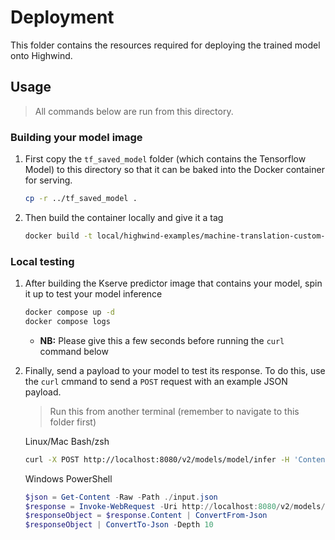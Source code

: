 # Deployment

This folder contains the resources required for deploying the trained model onto Highwind.

## Usage

> All commands below are run from this directory.

### Building your model image

1. First copy the `tf_saved_model` folder (which contains the Tensorflow Model) to this directory so that it can be baked into the Docker container for serving.

    ```bash
    cp -r ../tf_saved_model .
    ```

1. Then build the container locally and give it a tag

    ```bash
    docker build -t local/highwind-examples/machine-translation-custom-predictor .
    ```

### Local testing

1. After building the Kserve predictor image that contains your model, spin it up to test your model inference

    ```bash
    docker compose up -d
    docker compose logs
    ```

    - **NB:** Please give this a few seconds before running the `curl` command below

1. Finally, send a payload to your model to test its response. To do this, use the `curl` cmmand to send a `POST` request with an example JSON payload.

    >  Run this from another terminal (remember to navigate to this folder first)

    Linux/Mac Bash/zsh

    ```bash
    curl -X POST http://localhost:8080/v2/models/model/infer -H 'Content-Type: application/json' -d @./input.json
    ```

    Windows PowerShell

    ```PowerShell
    $json = Get-Content -Raw -Path ./input.json
    $response = Invoke-WebRequest -Uri http://localhost:8080/v2/models/model/infer -Method Post -ContentType 'application/json' -Body ([System.Text.Encoding]::UTF8.GetBytes($json))
    $responseObject = $response.Content | ConvertFrom-Json
    $responseObject | ConvertTo-Json -Depth 10
    ```

